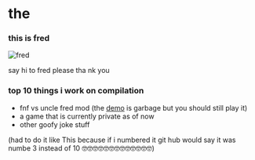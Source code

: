 # the


### this is fred
![fred](https://user-images.githubusercontent.com/77080832/198335065-333b6106-8571-4f66-b21f-6a59b41868df.png)

say hi to fred please tha nk you

### top 10 things i work on compilation

* fnf vs uncle fred mod (the [demo](https://gamebanana.com/wips/63859) is garbage but you should still play it)
* a game that is currently private as of now
* other goofy joke stuff

(had to do it like This because if i numbered it git hub would say it was numbe 3 instead of 10 🤓🤓🤓🤓🤓🤓🤓🤓🤓🤓🤓🤓🤓)
